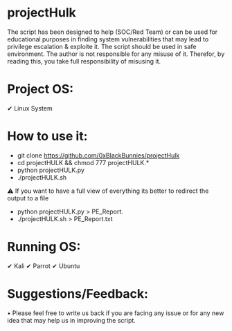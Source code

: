 # projectHulk
The script has been designed to help (SOC/Red Team) or can be used for educational purposes in finding system vulnerabilities that may lead to privilege escalation & exploite it. The script should be used in safe environment. The author is not responsible for any misuse of it. Therefor, by reading this, you take full responsibility of misusing it.

# Project OS:
✔ Linux System

# How to use it:
- git clone https://github.com/0xBlackBunnies/projectHulk
- cd projectHULK && chmod 777 projectHULK.*
- python projectHULK.py
- ./projectHULK.sh

⚠️ If you want to have a full view of everything its better to redirect the output to a file
- python projectHULK.py > PE_Report.
- ./projectHULK.sh > PE_Report.txt

# Running OS:
 ✔ Kali
 ✔ Parrot
 ✔ Ubuntu

# Suggestions/Feedback:
 • Please feel free to write us back if you are facing any issue or for any new idea that may help us in improving the script.
